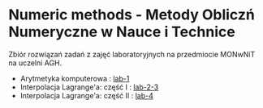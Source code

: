 # Numeric methods - Metody Obliczń Numeryczne w Nauce i Technice
Zbiór rozwiązań zadań z zajęć laboratoryjnych na przedmiocie MONwNiT na uczelni AGH.
- Arytmetyka komputerowa :  [lab-1](./lab-1/)
- Interpolacja Lagrange'a: część I :  [lab-2-3](./lab-2-3/)
- Interpolacja Lagrange'a: część II :  [lab-4](./lab-4/)